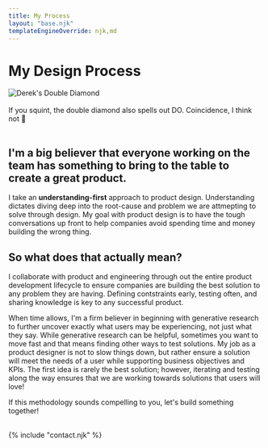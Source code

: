 ```yaml
---
title: My Process
layout: "base.njk"
templateEngineOverride: njk,md
---
```

<div id="process">

# My Design Process

![Derek's Double Diamond](/assets/diamond.png)
<br><br>
If you squint, the double diamond also spells out DO. Coincidence, I think not 👀
<br><br>

## I'm a big believer that everyone working on the team has something to bring to the table to create a great product. 

I take an **understanding-first** approach to product design. Understanding dictates diving deep into the root-cause and problem we are attmepting to solve through design. My goal with product design is to have the tough conversations up front to help companies avoid spending time and money building the wrong thing.

## So what does that actually mean?

I collaborate with product and engineering through out the entire product development lifecycle to ensure companies are building the best solution to any problem they are having. Defining contstraints early, testing often, and sharing knowledge is key to any successful product. 

When time allows, I'm a firm believer in beginning with generative research to further uncover exactly what users may be experiencing, not just what they say. While generative research can be helpful, sometimes you want to move fast and that means finding other ways to test solutions. My job as a product designer is not to slow things down, but rather ensure a solution will meet the needs of a user while supporting business objectives and KPIs. The first idea is rarely the best solution; however, iterating and testing along the way ensures that we are working towards solutions that users will love!

If this methodology sounds compelling to you, let's build something together! 
<br><br>

{% include "contact.njk" %}

</div>